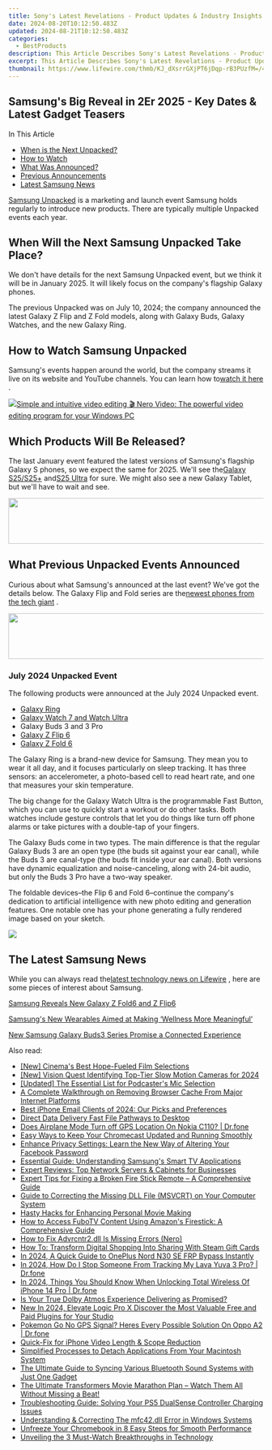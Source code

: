 ```yaml
---
title: Sony's Latest Revelations - Product Updates & Industry Insights
date: 2024-08-20T10:12:50.483Z
updated: 2024-08-21T10:12:50.483Z
categories:
  - BestProducts
description: This Article Describes Sony's Latest Revelations - Product Updates & Industry Insights
excerpt: This Article Describes Sony's Latest Revelations - Product Updates & Industry Insights
thumbnail: https://www.lifewire.com/thmb/KJ_dXsrrGXjPT6jDqp-rB3PUzfM=/400x300/filters:no_upscale():max_bytes(150000):strip_icc():format(webp)/State-of-Play-2ca6752adcf74c2688457ce525e5ae35.jpg
---
```


## Samsung's Big Reveal in 2Er 2025 - Key Dates & Latest Gadget Teasers

 In This Article

* [When is the Next Unpacked?](https://www.lifewire.com/#toc-when-will-the-next-samsung-unpacked-take-place)
* [How to Watch](https://www.lifewire.com/#toc-how-to-watch-samsung-unpacked)
* [What Was Announced?](https://www.lifewire.com/#toc-which-products-will-be-released)
* [Previous Announcements](https://www.lifewire.com/#toc-what-previous-unpacked-events-announced)
* [Latest Samsung News](https://www.lifewire.com/#toc-the-latest-samsung-news)

[Samsung Unpacked](https://shop-links.co/link/?exclusive=1&publisher_slug=itechdaily19598&url=https%3A%2F%2Fwww.samsung.com%2Fglobal%2Fgalaxy%2Fevents%2Funpacked%2F) is a marketing and launch event Samsung holds regularly to introduce new products. There are typically multiple Unpacked events each year.

## When Will the Next Samsung Unpacked Take Place?

 We don't have details for the next Samsung Unpacked event, but we think it will be in January 2025\. It will likely focus on the company's flagship Galaxy phones.

 The previous Unpacked was on July 10, 2024; the company announced the latest Galaxy Z Flip and Z Fold models, along with Galaxy Buds, Galaxy Watches, and the new Galaxy Ring.

## How to Watch Samsung Unpacked

 Samsung's events happen around the world, but the company streams it live on its website and YouTube channels. You can learn how to[watch it here](https://www.lifewire.com/watch-samsung-unpacked-online-5095263) .

<!-- affiliate ads begin -->
<a href="https://store.nero.com/order/checkout.php?PRODS=42296685&QTY=1&AFFILIATE=108875&CART=1"><img src="http://cdnwww.nero.com/nero-com-wAssets/img/banners/2022/video-pp/ScreenshotSlider/Nero-Video-Advanced-editing.JPG" border="0">Simple and intuitive video editing
🎬 Nero Video:
The powerful video editing program for your Windows PC</a>
<!-- affiliate ads end -->
## Which Products Will Be Released?

 The last January event featured the latest versions of Samsung's flagship Galaxy S phones, so we expect the same for 2025\. We'll see the[Galaxy S25/S25+](https://www.lifewire.com/samsung-galaxy-s25-8636730) and[S25 Ultra](https://www.lifewire.com/samsung-galaxy-s25-ultra-8639667) for sure. We might also see a new Galaxy Tablet, but we'll have to wait and see.

<!-- affiliate ads begin -->
<a href="https://aligracehair.sjv.io/c/5597632/2087267/19272" target="_top" id="2087267"><img src="//a.impactradius-go.com/display-ad/19272-2087267" border="0" alt="" width="728" height="90"/></a><img height="0" width="0" src="https://imp.pxf.io/i/5597632/2087267/19272" style="position:absolute;visibility:hidden;" border="0" />
<!-- affiliate ads end -->
## What Previous Unpacked Events Announced

 Curious about what Samsung's announced at the last event? We've got the details below. The Galaxy Flip and Fold series are the[newest phones from the tech giant](https://www.lifewire.com/newest-samsung-galaxy-phone-7567396) .

<!-- affiliate ads begin -->
<a href="https://laganoo.pxf.io/c/5597632/1657399/16446" target="_top" id="1657399"><img src="//a.impactradius-go.com/display-ad/16446-1657399" border="0" alt="" width="728" height="90"/></a><img height="0" width="0" src="https://imp.pxf.io/i/5597632/1657399/16446" style="position:absolute;visibility:hidden;" border="0" />
<!-- affiliate ads end -->
### July 2024 Unpacked Event

 The following products were announced at the July 2024 Unpacked event.

* [Galaxy Ring](https://www.lifewire.com/samsung-galaxy-ring-8431146)
* [Galaxy Watch 7 and Watch Ultra](https://www.lifewire.com/samsung-galaxy-watch-7-8607182)
* Galaxy Buds 3 and 3 Pro
* [Galaxy Z Flip 6](https://www.lifewire.com/samsung-galaxy-z-flip-6-8621840)
* [Galaxy Z Fold 6](https://www.lifewire.com/galaxy-z-fold-6-8418354)

 The Galaxy Ring is a brand-new device for Samsung. They mean you to wear it all day, and it focuses particularly on sleep tracking. It has three sensors: an accelerometer, a photo-based cell to read heart rate, and one that measures your skin temperature.

 The big change for the Galaxy Watch Ultra is the programmable Fast Button, which you can use to quickly start a workout or do other tasks. Both watches include gesture controls that let you do things like turn off phone alarms or take pictures with a double-tap of your fingers.

 The Galaxy Buds come in two types. The main difference is that the regular Galaxy Buds 3 are an open type (the buds sit against your ear canal), while the Buds 3 are canal-type (the buds fit inside your ear canal). Both versions have dynamic equalization and noise-canceling, along with 24-bit audio, but only the Buds 3 Pro have a two-way speaker.

 The foldable devices–the Flip 6 and Fold 6–continue the company's dedication to artificial intelligence with new photo editing and generation features. One notable one has your phone generating a fully rendered image based on your sketch.

<!-- affiliate ads begin -->
<a href="https://secure.2checkout.com/order/checkout.php?PRODS=4940312&QTY=1&AFFILIATE=108875&CART=1"><img src="https://secure.avangate.com/images/merchant/333ac5d90817d69113471fbb6e531bee/sps-partnership-728x90eng.png" border="0"></a>
<!-- affiliate ads end -->
## The Latest Samsung News

 While you can always read the[latest technology news on Lifewire](https://www.lifewire.com/news-4795879) , here are some pieces of interest about Samsung.

[Samsung Reveals New Galaxy Z Fold6 and Z Flip6](https://www.lifewire.com/samsung-reveals-new-galaxy-z-fold6-and-z-flip6-8675427)

[Samsung's New Wearables Aimed at Making ‘Wellness More Meaningful’](https://www.lifewire.com/samsung-s-new-wearables-aimed-at-making-wellness-more-meaningful-8675470)

[New Samsung Galaxy Buds3 Series Promise a Connected Experience](https://www.lifewire.com/new-samsung-galaxy-buds3-series-promise-a-connected-experience-8675472)

<ins class="adsbygoogle"
     style="display:block"
     data-ad-format="autorelaxed"
     data-ad-client="ca-pub-7571918770474297"
     data-ad-slot="1223367746"></ins>



<ins class="adsbygoogle"
     style="display:block"
     data-ad-client="ca-pub-7571918770474297"
     data-ad-slot="8358498916"
     data-ad-format="auto"
     data-full-width-responsive="true"></ins>

<span class="atpl-alsoreadstyle">Also read:</span>
<div><ul>
<li><a href="https://fox-helps.techidaily.com/new-cinemas-best-hope-fueled-film-selections/"><u>[New] Cinema's Best  Hope-Fueled Film Selections</u></a></li>
<li><a href="https://fox-info.techidaily.com/new-vision-quest-identifying-top-tier-slow-motion-cameras-for-2024/"><u>[New] Vision Quest  Identifying Top-Tier Slow Motion Cameras for 2024</u></a></li>
<li><a href="https://fox-http.techidaily.com/updated-the-essential-list-for-podcasters-mic-selection/"><u>[Updated] The Essential List for Podcaster's Mic Selection</u></a></li>
<li><a href="https://technical-tips.techidaily.com/a-complete-walkthrough-on-removing-browser-cache-from-major-internet-platforms/"><u>A Complete Walkthrough on Removing Browser Cache From Major Internet Platforms</u></a></li>
<li><a href="https://technical-tips.techidaily.com/best-iphone-email-clients-of-2024-our-picks-and-preferences/"><u>Best iPhone Email Clients of 2024: Our Picks and Preferences</u></a></li>
<li><a href="https://fox-hovers.techidaily.com/direct-data-delivery-fast-file-pathways-to-desktop/"><u>Direct Data Delivery  Fast File Pathways to Desktop</u></a></li>
<li><a href="https://fake-location.techidaily.com/does-airplane-mode-turn-off-gps-location-on-nokia-c110-drfone-by-drfone-virtual-android/"><u>Does Airplane Mode Turn off GPS Location On Nokia C110? | Dr.fone</u></a></li>
<li><a href="https://technical-tips.techidaily.com/easy-ways-to-keep-your-chromecast-updated-and-running-smoothly/"><u>Easy Ways to Keep Your Chromecast Updated and Running Smoothly</u></a></li>
<li><a href="https://technical-tips.techidaily.com/enhance-privacy-settings-learn-the-new-way-of-altering-your-facebook-password/"><u>Enhance Privacy Settings: Learn the New Way of Altering Your Facebook Password</u></a></li>
<li><a href="https://technical-tips.techidaily.com/essential-guide-understanding-samsungs-smart-tv-applications/"><u>Essential Guide: Understanding Samsung's Smart TV Applications</u></a></li>
<li><a href="https://technical-tips.techidaily.com/expert-reviews-top-network-servers-and-cabinets-for-businesses/"><u>Expert Reviews: Top Network Servers & Cabinets for Businesses</u></a></li>
<li><a href="https://technical-tips.techidaily.com/expert-tips-for-fixing-a-broken-fire-stick-remote-a-comprehensive-guide/"><u>Expert Tips for Fixing a Broken Fire Stick Remote – A Comprehensive Guide</u></a></li>
<li><a href="https://technical-tips.techidaily.com/guide-to-correcting-the-missing-dll-file-msvcrt-on-your-computer-system/"><u>Guide to Correcting the Missing DLL File (MSVCRT) on Your Computer System</u></a></li>
<li><a href="https://fox-info.techidaily.com/hasty-hacks-for-enhancing-personal-movie-making/"><u>Hasty Hacks for Enhancing Personal Movie Making</u></a></li>
<li><a href="https://technical-tips.techidaily.com/how-to-access-fubotv-content-using-amazons-firestick-a-comprehensive-guide/"><u>How to Access FuboTV Content Using Amazon's Firestick: A Comprehensive Guide</u></a></li>
<li><a href="https://technical-tips.techidaily.com/how-to-fix-advrcntr2dll-is-missing-errors-nero/"><u>How to Fix Advrcntr2.dll Is Missing Errors (Nero)</u></a></li>
<li><a href="https://technical-tips.techidaily.com/how-to-transform-digital-shopping-into-sharing-with-steam-gift-cards/"><u>How To: Transform Digital Shopping Into Sharing With Steam Gift Cards</u></a></li>
<li><a href="https://android-frp.techidaily.com/in-2024-a-quick-guide-to-oneplus-nord-n30-se-frp-bypass-instantly-by-drfone-android/"><u>In 2024, A Quick Guide to OnePlus Nord N30 SE FRP Bypass Instantly</u></a></li>
<li><a href="https://android-location-track.techidaily.com/in-2024-how-do-i-stop-someone-from-tracking-my-lava-yuva-3-pro-drfone-by-drfone-virtual-android/"><u>In 2024, How Do I Stop Someone From Tracking My Lava Yuva 3 Pro? | Dr.fone</u></a></li>
<li><a href="https://iphone-unlock.techidaily.com/in-2024-things-you-should-know-when-unlocking-total-wireless-of-iphone-14-pro-drfone-by-drfone-ios/"><u>In 2024, Things You Should Know When Unlocking Total Wireless Of iPhone 14 Pro | Dr.fone</u></a></li>
<li><a href="https://technical-tips.techidaily.com/is-your-true-dolby-atmos-experience-delivering-as-promised/"><u>Is Your True Dolby Atmos Experience Delivering as Promised?</u></a></li>
<li><a href="https://audio-shaping.techidaily.com/new-in-2024-elevate-logic-pro-x-discover-the-most-valuable-free-and-paid-plugins-for-your-studio/"><u>New In 2024, Elevate Logic Pro X Discover the Most Valuable Free and Paid Plugins for Your Studio</u></a></li>
<li><a href="https://android-pokemon-go.techidaily.com/pokemon-go-no-gps-signal-heres-every-possible-solution-on-oppo-a2-drfone-by-drfone-virtual-android/"><u>Pokemon Go No GPS Signal? Heres Every Possible Solution On Oppo A2 | Dr.fone</u></a></li>
<li><a href="https://extra-resources.techidaily.com/quick-fix-for-iphone-video-length-and-scope-reduction/"><u>Quick-Fix for iPhone Video Length & Scope Reduction</u></a></li>
<li><a href="https://technical-tips.techidaily.com/simplified-processes-to-detach-applications-from-your-macintosh-system/"><u>Simplified Processes to Detach Applications From Your Macintosh System</u></a></li>
<li><a href="https://technical-tips.techidaily.com/the-ultimate-guide-to-syncing-various-bluetooth-sound-systems-with-just-one-gadget/"><u>The Ultimate Guide to Syncing Various Bluetooth Sound Systems with Just One Gadget</u></a></li>
<li><a href="https://technical-tips.techidaily.com/1722890477516-the-ultimate-transformers-movie-marathon-plan-watch-them-all-without-missing-a-beat/"><u>The Ultimate Transformers Movie Marathon Plan – Watch Them All Without Missing a Beat!</u></a></li>
<li><a href="https://technical-tips.techidaily.com/troubleshooting-guide-solving-your-ps5-dualsense-controller-charging-issues/"><u>Troubleshooting Guide: Solving Your PS5 DualSense Controller Charging Issues</u></a></li>
<li><a href="https://technical-tips.techidaily.com/understanding-and-correcting-the-mfc42dll-error-in-windows-systems/"><u>Understanding & Correcting The mfc42.dll Error in Windows Systems</u></a></li>
<li><a href="https://technical-tips.techidaily.com/unfreeze-your-chromebook-in-8-easy-steps-for-smooth-performance/"><u>Unfreeze Your Chromebook in 8 Easy Steps for Smooth Performance</u></a></li>
<li><a href="https://technical-tips.techidaily.com/unveiling-the-3-must-watch-breakthroughs-in-technology/"><u>Unveiling the 3 Must-Watch Breakthroughs in Technology</u></a></li>
</ul></div>
